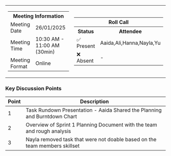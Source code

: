 <table align="center" cellspacing="0" cellpadding="0">
  <tr>
    <td>
      <table>
        <tr>
          <th colspan="2">Meeting Information</th>
        </tr>
        <tr>
          <td>Meeting Date</td>
          <td>26/01/2025</td>
        </tr>
        <tr>
          <td>Meeting Time</td>
          <td>10:30 AM - 11:00 AM (30min)</td>
        </tr>
        <tr>
          <td>Meeting Format</td>
          <td>Online</td>
        </tr>
      </table>
    </td>
    <td>
      <table align="center">
        <tr>
          <th colspan="2">Roll Call</th>
        </tr>
        <tr>
          <th>Status</th>
          <th>Attendee</th>
        </tr>
        <tr>
          <td>✅ Present</td>
          <td>Aaida,Ali,Hanna,Nayla,Yu</td>
        </tr>
        <tr>
          <td>❌ Absent</td>
          <td>-</td>
        </tr>
      </table>
    </td>
  </tr>
</table>

### Key Discussion Points

| Point | Description                                                                                                                                             |
| ----- | ------------------------------------------------------------------------------------------------------------------------------------------------------- |
| 1     | Task Rundown Presentation - Aaida Shared the Planning and Burntdown Chart                                                                               |
| 2     | Overview of Sprint 1 Planning Document with the team and rough analysis                                                                                 |
| 3     | Nayla removed task that were not doable based on the team members skillset                                                                              |

